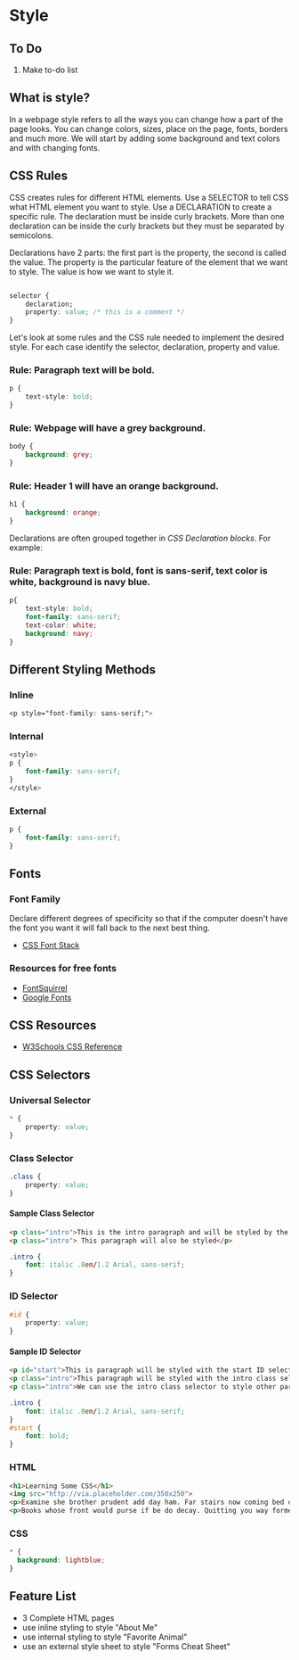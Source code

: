 # Style

## To Do
1. Make to-do list


## What is style?
In a webpage style refers to all the ways you can change how a part of the page looks. You can change colors, sizes, place on the page, fonts, borders and much more. We will start by adding some background and text colors and with changing fonts. 

## CSS Rules
CSS creates rules for different HTML elements. Use a SELECTOR to tell CSS what HTML element you want to style. Use a DECLARATION to create a specific rule. The declaration must be inside curly brackets. More than one declaration can be inside the curly brackets but they must be separated by semicolons. 

Declarations have 2 parts: the first part is the property, the second is called the value. The property is the particular feature of the element that we want to style. The value is how we want to style it.

```css

selector {
    declaration;
    property: value; /* this is a comment */
}

```
Let's look at some rules and the CSS rule needed to implement the desired style. For each case identify the selector, declaration, property and value.

### Rule: Paragraph text will be bold.
```css
p {
    text-style: bold;
}
```
### Rule: Webpage will have a grey background.
```css
body {
    background: grey;
}
```
### Rule: Header 1 will have an orange background.
```css
h1 {
    background: orange;
}
```
Declarations are often grouped together in *CSS Declaration blocks*. For example:

### Rule: Paragraph text is bold, font is sans-serif, text color is white, background is navy blue.
```css
p{
    text-style: bold;
    font-family: sans-serif;
    text-color: white;
    background: navy;
}
```


## Different Styling Methods
### Inline
```css
<p style="font-family: sans-serif;">
```
### Internal
```css
<style>
p {
    font-family: sans-serif;
}
</style>
```
### External
```css
p {
    font-family: sans-serif;
}
```


## Fonts
### Font Family
Declare  different degrees of specificity so that if the computer doesn't have the font you want it will fall back to the next best thing. 
* [CSS Font Stack](https://www.cssfontstack.com/)
### Resources for free fonts
* [FontSquirrel](https://www.fontsquirrel.com/)
* [Google Fonts](https://fonts.google.com/)

## CSS Resources
* [W3Schools CSS Reference](https://www.w3schools.com/cssref/default.asp)


## CSS Selectors
### Universal Selector
```css
* {
    property: value;
}
```
### Class Selector

```css
.class {
    property: value;
}
```
#### Sample Class Selector
```html
<p class="intro">This is the intro paragraph and will be styled by the intro class selector</p>
<p class="intro"> This paragraph will also be styled</p>
```
```css
.intro {
    font: italic .8em/1.2 Arial, sans-serif; 
}
```
### ID Selector
```css
#id {
    property: value;
}
```
#### Sample ID Selector
```html
<p id="start">This is paragraph will be styled with the start ID selector. It should be the only one with this ID.</p>
<p class="intro">This paragraph will be styled with the intro class selector.</p>
<p class="intro">We can use the intro class selector to style other paragraphs as well.</p>
```
```css
.intro {
    font: italic .8em/1.2 Arial, sans-serif; 
}
#start {
    font: bold;
}
```
### HTML
```html
<h1>Learning Some CSS</h1>
<img src="http://via.placeholder.com/350x250">
<p>Examine she brother prudent add day ham. Far stairs now coming bed oppose hunted become his. You zealously departure had procuring suspicion.</p> 
<p>Books whose front would purse if be do decay. Quitting you way formerly disposed perceive ladyship are. Common turned boy direct and yet. </p>
```
### CSS
```css
* {
  background: lightblue;
}
```
## Feature List
* 3 Complete HTML pages
* use inline styling to style "About Me"
* use internal styling to style "Favorite Animal"
* use an external style sheet to style "Forms Cheat Sheet"
